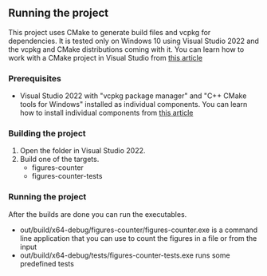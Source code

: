 ## Running the project

This project uses CMake to generate build files and vcpkg for dependencies. It is tested only on Windows 10 using Visual Studio 2022 and the vcpkg and CMake distributions coming with it. You can learn how to work with a CMake project in Visual Studio from [this article](https://learn.microsoft.com/en-us/cpp/build/cmake-projects-in-visual-studio?view=msvc-170)

### Prerequisites
- Visual Studio 2022 with "vcpkg package manager" and "C++ CMake tools for Windows" installed as individual components. You can learn how to install individual components from [this article](https://learn.microsoft.com/en-us/visualstudio/install/modify-visual-studio?view=vs-2022)

### Building the project
1. Open the folder in Visual Studio 2022.
2. Build one of the targets.
	- figures-counter
	- figures-counter-tests

### Running the project
After the builds are done you can run the executables.
- out/build/x64-debug/figures-counter/figures-counter.exe is a command line application that you can use to count the figures in a file or from the input
- out/build/x64-debug/tests/figures-counter-tests.exe runs some predefined tests